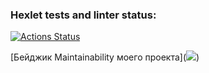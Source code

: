 ### Hexlet tests and linter status:
[![Actions Status](https://github.com/Disv-23/frontend-project-44/workflows/hexlet-check/badge.svg)](https://github.com/Disv-23/frontend-project-44/actions)

[Бейджик Maintainability моего проекта](<a href="https://codeclimate.com/github/Disv-23/frontend-project-44/maintainability"><img src="https://api.codeclimate.com/v1/badges/1bfab0f4e521174e44ce/maintainability" /></a>)